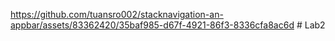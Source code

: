 https://github.com/tuansro002/stacknavigation-an-appbar/assets/83362420/35baf985-d67f-4921-86f3-8336cfa8ac6d
#   L a b 2  
 